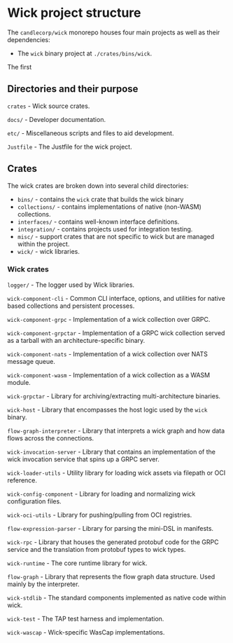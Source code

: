 # Wick project structure

The `candlecorp/wick` monorepo houses four main projects as well as their dependencies:

- The `wick` binary project at `./crates/bins/wick`.

The first

## Directories and their purpose

`crates` - Wick source crates.

`docs/` - Developer documentation.

`etc/` - Miscellaneous scripts and files to aid development.

`Justfile` - The Justfile for the wick project.

## Crates

The wick crates are broken down into several child directories:

- `bins/` - contains the `wick` crate that builds the wick binary
- `collections/` - contains implementations of native (non-WASM) collections.
- `interfaces/` - contains well-known interface definitions.
- `integration/` - contains projects used for integration testing.
- `misc/` - support crates that are not specific to wick but are managed within the project.
- `wick/` - wick libraries.

### Wick crates

`logger/` - The logger used by Wick libraries.

`wick-component-cli` - Common CLI interface, options, and utilities for native based collections and persistent processes.

`wick-component-grpc` - Implementation of a wick collection over GRPC.

`wick-component-grpctar` - Implementation of a GRPC wick collection served as a tarball with an architecture-specific binary.

`wick-component-nats` - Implementation of a wick collection over NATS message queue.

`wick-component-wasm` - Implementation of a wick collection as a WASM module.

`wick-grpctar` - Library for archiving/extracting multi-architecture binaries.

`wick-host` - Library that encompasses the host logic used by the `wick` binary.

`flow-graph-interpreter` - Library that interprets a wick graph and how data flows across the connections.

`wick-invocation-server` - Library that contains an implementation of the wick invocation service that spins up a GRPC server.

`wick-loader-utils` - Utility library for loading wick assets via filepath or OCI reference.

`wick-config-component` - Library for loading and normalizing wick configuration files.

`wick-oci-utils` - Library for pushing/pulling from OCI registries.

`flow-expression-parser` - Library for parsing the mini-DSL in manifests.

`wick-rpc` - Library that houses the generated protobuf code for the GRPC service and the translation from protobuf types to wick types.

`wick-runtime` - The core runtime library for wick.

`flow-graph` - Library that represents the flow graph data structure. Used mainly by the interpreter.

`wick-stdlib` - The standard components implemented as native code within wick.

`wick-test` - The TAP test harness and implementation.

`wick-wascap` - Wick-specific WasCap implementations.
